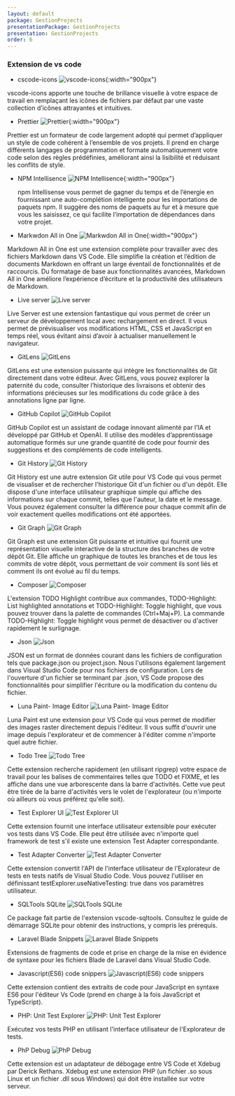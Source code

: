 ```yaml
---
layout: default
package: GestionProjects
presentationPackage: GestionProjects
presentation: GestionProjects
order: 6
---
```


<!-- new slide -->


### Extension de vs code

<!-- new slide -->

- cscode-icons ![vscode-icons](/lab_crud/Gestion-projets/Analyse-Techniques/les-extension/images/vscode-icons.jpg){:width="900px"}
  
<!-- note --> 
  vscode-icons apporte une touche de brillance visuelle à votre espace de travail en remplaçant les icônes de fichiers par défaut par une vaste collection d’icônes attrayantes et intuitives.

<!-- new slide -->

- Prettier ![Prettier](/lab_crud/Gestion-projets/Analyse-Techniques/les-extension/images/prettier.jpg){:width="900px"}
  
<!-- note -->

  Prettier est un formateur de code largement adopté qui permet d’appliquer un style de code cohérent à l’ensemble de vos projets. Il prend en charge différents langages de programmation et formate automatiquement votre code selon des règles prédéfinies, améliorant ainsi la lisibilité et réduisant les conflits de style.
  
<!-- new slide -->

- NPM Intellisence ![NPM Intellisence](/lab_crud/Gestion-projets/Analyse-Techniques/les-extension/images/npm-intellisense.jpg){:width="900px"}
  
  <!-- note -->

  npm Intellisense vous permet de gagner du temps et de l’énergie en fournissant une auto-complétion intelligente pour les importations de paquets npm. Il suggère des noms de paquets au fur et à mesure que vous les saisissez, ce qui facilite l’importation de dépendances dans votre projet.

- Markwdon All in One ![Markwdon All in One](/lab_crud/Gestion-projets/Analyse-Techniques/les-extension/images/markdown-all-in-one.jpg){:width="900px"}

<!-- new slide -->

  <!-- note -->
  Markdown All in One est une extension complète pour travailler avec des fichiers Markdown dans VS Code. Elle simplifie la création et l’édition de documents Markdown en offrant un large éventail de fonctionnalités et de raccourcis. Du formatage de base aux fonctionnalités avancées, Markdown All in One améliore l’expérience d’écriture et la productivité des utilisateurs de Markdown.

- Live server ![Live server](/lab_crud/Gestion-projets/Analyse-Techniques/les-extension/images/live-server.jpg)
  
<!-- new slide -->

  <!-- note -->
  Live Server est une extension fantastique qui vous permet de créer un serveur de développement local avec rechargement en direct. Il vous permet de prévisualiser vos modifications HTML, CSS et JavaScript en temps réel, vous évitant ainsi d’avoir à actualiser manuellement le navigateur.

<!-- new slide -->

- GitLens ![GitLens](/lab_crud/Gestion-projets/Analyse-Techniques/les-extension/images/gitlens.jpg)
  
<!-- note -->

  GitLens est une extension puissante qui intègre les fonctionnalités de Git directement dans votre éditeur. Avec GitLens, vous pouvez explorer la paternité du code, consulter l’historique des livraisons et obtenir des informations précieuses sur les modifications du code grâce à des annotations ligne par ligne.
 
<!-- new slide -->

- GitHub Copilot ![GitHub Copilot](/lab_crud/Gestion-projets/Analyse-Techniques/les-extension/images/github-copilot.jpg)
  
<!-- note -->

  GitHub Copilot est un assistant de codage innovant alimenté par l’IA et développé par GitHub et OpenAI. Il utilise des modèles d’apprentissage automatique formés sur une grande quantité de code pour fournir des suggestions et des compléments de code intelligents. 

<!-- new slide -->

- Git History ![Git History](/lab_crud/Gestion-projets/Analyse-Techniques/les-extension/images/Githistory.png)
  
<!-- note -->

  Git History est une autre extension Git utile pour VS Code qui vous permet de visualiser et de rechercher l'historique Git d'un fichier ou d'un dépôt. Elle dispose d'une interface utilisateur graphique simple qui affiche des informations sur chaque commit, telles que l'auteur, la date et le message. Vous pouvez également consulter la différence pour chaque commit afin de voir exactement quelles modifications ont été apportées. 

<!-- new slide -->

- Git Graph ![Git Graph](/lab_crud/Gestion-projets/Analyse-Techniques/les-extension/images/Gitgraph.png)

<!-- note -->

Git Graph est une extension Git puissante et intuitive qui fournit une représentation visuelle interactive de la structure des branches de votre dépôt Git. Elle affiche un graphique de toutes les branches et de tous les commits de votre dépôt, vous permettant de voir comment ils sont liés et comment ils ont évolué au fil du temps.

<!-- new slide -->

- Composer ![Composer](/lab_crud/Gestion-projets/Analyse-Techniques/les-extension/images/composer1.png)

<!-- note -->

L'extension TODO Highlight contribue aux commandes, TODO-Highlight: List highlighted annotations et TODO-Highlight: Toggle highlight, que vous pouvez trouver dans la palette de commandes (Ctrl+Maj+P). La commande TODO-Highlight: Toggle highlight vous permet de désactiver ou d'activer rapidement le surlignage.

<!-- new slide -->

- Json ![Json](/lab_crud/Gestion-projets/Analyse-Techniques/les-extension/images/json.png)

<!-- note -->

JSON est un format de données courant dans les fichiers de configuration tels que package.json ou project.json. Nous l'utilisons également largement dans Visual Studio Code pour nos fichiers de configuration. Lors de l'ouverture d'un fichier se terminant par .json, VS Code propose des fonctionnalités pour simplifier l'écriture ou la modification du contenu du fichier.

<!-- new slide -->

- Luna Paint- Image Editor ![Luna Paint- Image Editor](/lab_crud/Gestion-projets/Analyse-Techniques/les-extension/images/Luna.PNG)

<!-- note -->

Luna Paint est une extension pour VS Code qui vous permet de modifier des images raster directement depuis l'éditeur. Il vous suffit d'ouvrir une image depuis l'explorateur et de commencer à l'éditer comme n'importe quel autre fichier.

<!-- new slide -->

- Todo Tree ![Todo Tree](/lab_crud/Gestion-projets/Analyse-Techniques/les-extension/images/todo.PNG)

<!-- note -->

Cette extension recherche rapidement (en utilisant ripgrep) votre espace de travail pour les balises de commentaires telles que TODO et FIXME, et les affiche dans une vue arborescente dans la barre d'activités. Cette vue peut être tirée de la barre d'activités vers le volet de l'explorateur (ou n'importe où ailleurs où vous préférez qu'elle soit).

<!-- new slide -->

- Test Explorer UI ![Test Explorer UI](/lab_crud/Gestion-projets/Analyse-Techniques/les-extension/images/test.PNG)

<!-- note -->

Cette extension fournit une interface utilisateur extensible pour exécuter vos tests dans VS Code. Elle peut être utilisée avec n'importe quel framework de test s'il existe une extension Test Adapter correspondante.

<!-- new slide -->

- Test Adapter Converter ![Test Adapter Converter](/lab_crud/Gestion-projets/Analyse-Techniques/les-extension/images/test.adapter.PNG)

<!-- note -->

Cette extension convertit l'API de l'interface utilisateur de l'Explorateur de tests en tests natifs de Visual Studio Code. Vous pouvez l'utiliser en définissant testExplorer.useNativeTesting: true dans vos paramètres utilisateur.

<!-- new slide -->

- SQLTools SQLite ![SQLTools SQLite](/lab_crud/Gestion-projets/Analyse-Techniques/les-extension/images/sqlite.PNG)

<!-- note -->
Ce package fait partie de l'extension vscode-sqltools.
Consultez le guide de démarrage SQLite pour obtenir des instructions, y compris les prérequis.

<!-- new slide -->

- Laravel Blade Snippets ![Laravel Blade Snippets](/lab_crud/Gestion-projets/Analyse-Techniques/les-extension/images/Laravel.PNG)

<!-- note -->

Extensions de fragments de code et prise en charge de la mise en évidence de syntaxe pour les fichiers Blade de Laravel dans Visual Studio Code.
  
<!-- new slide -->

- Javascript(ES6) code snippers ![Javascript(ES6) code snippers](/lab_crud/Gestion-projets/Analyse-Techniques/les-extension/images/js.PNG)

<!-- note -->

Cette extension contient des extraits de code pour JavaScript en syntaxe ES6 pour l'éditeur Vs Code (prend en charge à la fois JavaScript et TypeScript).

<!-- new slide -->

- PHP: Unit Test Explorer ![PHP: Unit Test Explorer](/lab_crud/Gestion-projets/Analyse-Techniques/les-extension/images/phpunittest.PNG)

<!-- note -->

Exécutez vos tests PHP en utilisant l'interface utilisateur de l'Explorateur de tests.

<!-- new slide -->

- PhP Debug ![PhP Debug](/lab_crud/Gestion-projets/Analyse-Techniques/les-extension/images/debug.PNG)

<!-- note -->

  Cette extension est un adaptateur de débogage entre VS Code et Xdebug par Derick Rethans. Xdebug est une extension PHP (un fichier .so sous Linux et un fichier .dll sous Windows) qui doit être installée sur votre serveur.

<!-- new slide -->
